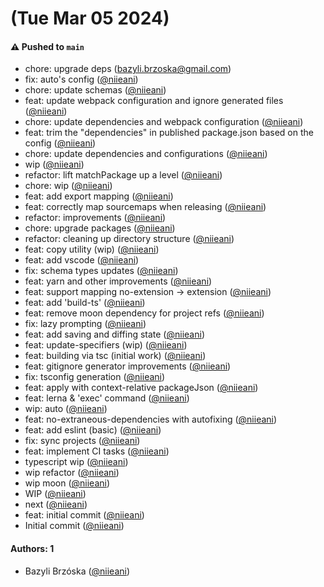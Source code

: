 # (Tue Mar 05 2024)

#### ⚠️ Pushed to `main`

- chore: upgrade deps (bazyli.brzoska@gmail.com)
- fix: auto's config ([@niieani](https://github.com/niieani))
- chore: update schemas ([@niieani](https://github.com/niieani))
- feat: update webpack configuration and ignore generated files ([@niieani](https://github.com/niieani))
- chore: update dependencies and webpack configuration ([@niieani](https://github.com/niieani))
- feat: trim the "dependencies" in published package.json based on the config ([@niieani](https://github.com/niieani))
- chore: update dependencies and configurations ([@niieani](https://github.com/niieani))
- wip ([@niieani](https://github.com/niieani))
- refactor: lift matchPackage up a level ([@niieani](https://github.com/niieani))
- chore: wip ([@niieani](https://github.com/niieani))
- feat: add export mapping ([@niieani](https://github.com/niieani))
- feat: correctly map sourcemaps when releasing ([@niieani](https://github.com/niieani))
- refactor: improvements ([@niieani](https://github.com/niieani))
- chore: upgrade packages ([@niieani](https://github.com/niieani))
- refactor: cleaning up directory structure ([@niieani](https://github.com/niieani))
- feat: copy utility (wip) ([@niieani](https://github.com/niieani))
- feat: add vscode ([@niieani](https://github.com/niieani))
- fix: schema types updates ([@niieani](https://github.com/niieani))
- feat: yarn and other improvements ([@niieani](https://github.com/niieani))
- feat: support mapping no-extension -> extension ([@niieani](https://github.com/niieani))
- feat: add 'build-ts' ([@niieani](https://github.com/niieani))
- feat: remove moon dependency for project refs ([@niieani](https://github.com/niieani))
- fix: lazy prompting ([@niieani](https://github.com/niieani))
- feat: add saving and diffing state ([@niieani](https://github.com/niieani))
- feat: update-specifiers (wip) ([@niieani](https://github.com/niieani))
- feat: building via tsc (initial work) ([@niieani](https://github.com/niieani))
- feat: gitignore generator improvements ([@niieani](https://github.com/niieani))
- fix: tsconfig generation ([@niieani](https://github.com/niieani))
- feat: apply with context-relative packageJson ([@niieani](https://github.com/niieani))
- feat: lerna & 'exec' command ([@niieani](https://github.com/niieani))
- wip: auto ([@niieani](https://github.com/niieani))
- feat: no-extraneous-dependencies with autofixing ([@niieani](https://github.com/niieani))
- feat: add eslint (basic) ([@niieani](https://github.com/niieani))
- fix: sync projects ([@niieani](https://github.com/niieani))
- feat: implement CI tasks ([@niieani](https://github.com/niieani))
- typescript wip ([@niieani](https://github.com/niieani))
- wip refactor ([@niieani](https://github.com/niieani))
- wip moon ([@niieani](https://github.com/niieani))
- WIP ([@niieani](https://github.com/niieani))
- next ([@niieani](https://github.com/niieani))
- feat: initial commit ([@niieani](https://github.com/niieani))
- Initial commit ([@niieani](https://github.com/niieani))

#### Authors: 1

- Bazyli Brzóska ([@niieani](https://github.com/niieani))
